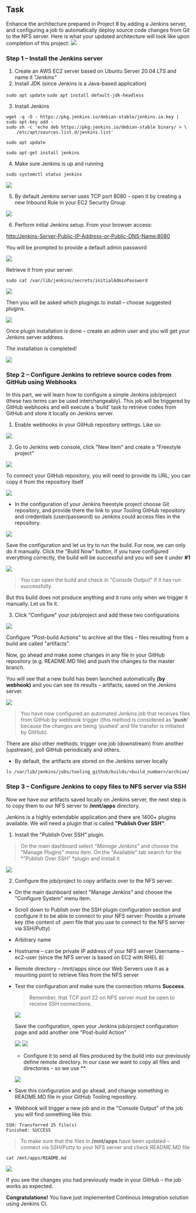 ## Task     
Enhance the architecture prepared in Project 8 by adding a Jenkins server, and configuring a job to automatically deploy source code changes from Git to the NFS server.
Here is what your updated architecture will look like upon completion of this project:
![](assets/1.png)

### Step 1 – Install the Jenkins server 
1. Create an AWS EC2 server based on Ubuntu Server 20.04 LTS and name it *"Jenkins"*  
2. Install JDK (since Jenkins is a Java-based application) 
    
`sudo apt update`
`sudo apt install default-jdk-headless`

3. Install Jenkins
```
wget -q -O - https://pkg.jenkins.io/debian-stable/jenkins.io.key | sudo apt-key add -
sudo sh -c 'echo deb https://pkg.jenkins.io/debian-stable binary/ > \
    /etc/apt/sources.list.d/jenkins.list'

sudo apt update

sudo apt-get install jenkins
```
4. Make sure Jenkins is up and running
  
`sudo systemctl status jenkins`

![](assets/2.png)

5. By default Jenkins server uses TCP port 8080 – open it by creating a new Inbound Rule in your EC2 Security Group

 ![](assets/3.png)

 6. Perform initial Jenkins setup.
From your browser access:

<http:/Jenkins-Server-Public-IP-Address-or-Public-DNS-Name:8080>

You will be prompted to provide a default admin password

![](assets/4.png) 

Retrieve it from your server:

`sudo cat /var/lib/jenkins/secrets/initialAdminPassword`

![](assets/Snipaste_2023-02-26_11-06-25.png)

Then you will be asked which plugings to install – choose suggested plugins.

![](assets/5.png) 

Once plugin installation is done – create an admin user and you will get your Jenkins server address.

The installation is completed!

![](assets/7.png) 

### Step 2 – Configure Jenkins to retrieve source codes from GitHub using Webhooks
In this part, we will learn how to configure a simple Jenkins job/project (these two terms can be used interchangeably). This job will be triggered by GitHub webhooks and will execute a ‘build’ task to retrieve codes from GitHub and store it locally on Jenkins server.
1. Enable webhooks in your GitHub repository settings. 
Like so:

![](assets/8.png) 

2. Go to Jenkins web console, click "New Item" and create a "Freestyle project"

![](assets/9.png) 

To connect your GitHub repository, you will need to provide its URL, you can copy it from the repository itself

![](assets/16.png) 

- In the configuration of your Jenkins freestyle project choose Git repository, and provide there the link to your Tooling GitHub repository and credentials (user/password) so Jenkins could access files in the repository.

![](assets/10.png) 

Save the configuration and let us try to run the build. For now, we can only do it manually.
Click the "Build Now" button, if you have configured everything correctly, the build will be successful and you will see it under **#1**

![](assets/11.png)

>You can open the build and check in "Console Output" if it has run successfully.

But this build does not produce anything and it runs only when we trigger it manually. Let us fix it.

3. Click "Configure" your job/project and add these two configurations

![](assets/17.png)

Configure "Post-build Actions" to archive all the files – files resulting from a build are called "artifacts".

Now, go ahead and make some changes in any file in your GitHub repository (e.g. README.MD file) and push the changes to the master branch.

You will see that a new build has been launched automatically **(by webhook)** and you can see its results – artifacts, saved on the Jenkins server.

![](assets/12.png)

>You have now configured an automated Jenkins job that receives files from GitHub by webhook trigger (this method is considered as **‘push’** because the changes are being ‘pushed’ and file transfer is initiated by GitHub). 

There are also other methods: trigger one job (downstream) from another (upstream), poll GitHub periodically and others.

- By default, the artifacts are stored on the Jenkins server locally
  
`ls /var/lib/jenkins/jobs/tooling_github/builds/<build_number>/archive/`

### Step 3 – Configure Jenkins to copy files to NFS server via SSH
Now we have our artifacts saved locally on Jenkins server, the next step is to copy them to our NFS server to **/mnt/apps** directory.

Jenkins is a highly extendable application and there are 1400+ plugins available. We will need a plugin that is called **"Publish Over SSH"**.

1. Install the "Publish Over SSH" plugin.
>On the main dashboard select *"Manage Jenkins"* and choose the "Manage Plugins" menu item.
On the "Available" tab search for the *"Publish Over SSH" *plugin and install it

![](assets/18.png)

2. Configure the job/project to copy artifacts over to the NFS server.
- On the main dashboard select "Manage Jenkins" and choose the "Configure System" menu item.
- Scroll down to Publish over the SSH plugin configuration section and configure it to be able to connect to your NFS server:
Provide a private key (the content of .pem file that you use to connect to the NFS server via SSH/Putty)
- Arbitrary name
- Hostname – can be private IP address of your NFS server
Username – ec2-user (since the NFS server is based on EC2 with RHEL 8)
- Remote directory – /mnt/apps since our Web Servers use it as a mounting point to retrieve files from the NFS server
- Test the configuration and make sure the connection returns **Success**. 
  >Remember, that TCP port 22 on NFS server must be open to receive SSH connections.
  
  ![](assets/13.png)

  Save the configuration, open your Jenkins job/project configuration page and add another one "Post-build Action"

  ![](assets/19.png)
  ![](assets/14.png)

  - Configure it to send all files produced by the build into our previously define remote directory. In our case we want to copy all files and directories – so we use **.
  
  ![](assets/20.png)

- Save this configuration and go ahead, and change something in README.MD file in your GitHub Tooling repository.
- Webhook will trigger a new job and in the "Console Output" of the job you will find something like this:
```
SSH: Transferred 25 file(s)
Finished: SUCCESS
```
>To make sure that the files in **/mnt/apps** have been updated – connect via SSH/Putty to your NFS server and check README.MD file

`cat /mnt/apps/README.md`

![](assets/15.png)

If you see the changes you had previously made in your GitHub – the job works as expected.

**Congratulations!**
You have just implemented Continous Integration solution using Jenkins CI. 


